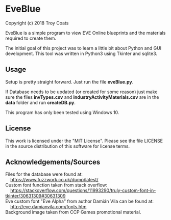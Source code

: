 # EveBlue
Copyright (c) 2018 Troy Coats

EveBlue is a simple program to view EVE Online blueprints and the materials required to create them.

The initial goal of this project was to learn a little bit about Python and GUI development.
This tool was written in Python3 using Tkinter and sqlite3. 

## Usage
Setup is pretty straight forward. Just run the file **eveBlue.py**.

If Database needs to be updated (or created for some reason) just make sure the files **invTypes.csv** and **industryActivityMaterials.csv** are in the **data** folder and run **createDB.py**.

This program has only been tested using Windows 10.

## License
This work is licensed under the "MIT License". Please see the file LICENSE in the source distribution of this software for license terms.

## Acknowledgements/Sources
Files for the database were found at:
<br>&nbsp;&nbsp;&nbsp;&nbsp;https://www.fuzzwork.co.uk/dump/latest/
<br>Custom font function taken from stack overflow:
<br>&nbsp;&nbsp;&nbsp;&nbsp;https://stackoverflow.com/questions/11993290/truly-custom-font-in-tkinter/30631309#30631309
<br>Eve custom font "Eve Alpha" from author Damián Vila can be found at:
<br>&nbsp;&nbsp;&nbsp;&nbsp;http://eve.damianvila.com/fonts.htm
<br>Background image taken from CCP Games promotional material.
